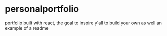 # personalportfolio
portfolio built with react, the goal to inspire y'all to build your own as well an example of a readme
